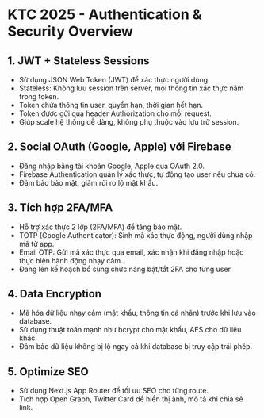 # KTC 2025 - Authentication & Security Overview

## 1. JWT + Stateless Sessions
- Sử dụng JSON Web Token (JWT) để xác thực người dùng.
- Stateless: Không lưu session trên server, mọi thông tin xác thực nằm trong token.
- Token chứa thông tin user, quyền hạn, thời gian hết hạn.
- Token được gửi qua header Authorization cho mỗi request.
- Giúp scale hệ thống dễ dàng, không phụ thuộc vào lưu trữ session.

## 2. Social OAuth (Google, Apple) với Firebase
- Đăng nhập bằng tài khoản Google, Apple qua OAuth 2.0.
- Firebase Authentication quản lý xác thực, tự động tạo user nếu chưa có.
- Đảm bảo bảo mật, giảm rủi ro lộ mật khẩu.

## 3. Tích hợp 2FA/MFA
- Hỗ trợ xác thực 2 lớp (2FA/MFA) để tăng bảo mật.
- TOTP (Google Authenticator): Sinh mã xác thực động, người dùng nhập mã từ app.
- Email OTP: Gửi mã xác thực qua email, xác nhận khi đăng nhập hoặc thực hiện hành động nhạy cảm.
- Đang lên kế hoạch bổ sung chức năng bật/tắt 2FA cho từng user.


## 4. Data Encryption
- Mã hóa dữ liệu nhạy cảm (mật khẩu, thông tin cá nhân) trước khi lưu vào database.
- Sử dụng thuật toán mạnh như bcrypt cho mật khẩu, AES cho dữ liệu khác.
- Đảm bảo dữ liệu không bị lộ ngay cả khi database bị truy cập trái phép.

## 5. Optimize SEO
- Sử dụng Next.js App Router để tối ưu SEO cho từng route.
- Tích hợp Open Graph, Twitter Card để hiển thị ảnh, mô tả khi chia sẻ link.
